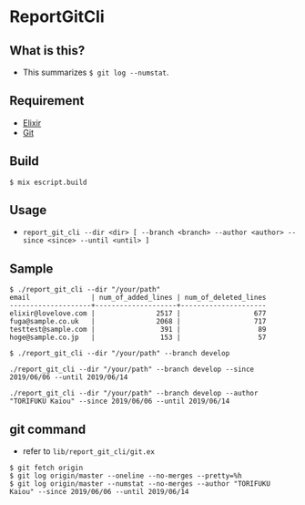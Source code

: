 # ReportGitCli

## What is this?
- This summarizes `$ git log --numstat`.

## Requirement
- [Elixir](https://elixir-lang.org/)
- [Git](https://git-scm.com/)

## Build

`$ mix escript.build`

## Usage
- `report_git_cli --dir <dir> [ --branch <branch> --author <author> --since <since> --until <until> ]`

## Sample

```
$ ./report_git_cli --dir "/your/path"
email               | num_of_added_lines | num_of_deleted_lines
--------------------+--------------------+---------------------
elixir@lovelove.com |               2517 |                  677
fuga@sample.co.uk   |               2068 |                  717
testtest@sample.com |                391 |                   89
hoge@sample.co.jp   |                153 |                   57
```

```
$ ./report_git_cli --dir "/your/path" --branch develop
```


```
./report_git_cli --dir "/your/path" --branch develop --since 2019/06/06 --until 2019/06/14
```

```
./report_git_cli --dir "/your/path" --branch develop --author "TORIFUKU Kaiou" --since 2019/06/06 --until 2019/06/14
```

## git command
- refer to `lib/report_git_cli/git.ex`

```
$ git fetch origin
$ git log origin/master --oneline --no-merges --pretty=%h
$ git log origin/master --numstat --no-merges --author "TORIFUKU Kaiou" --since 2019/06/06 --until 2019/06/14
```
